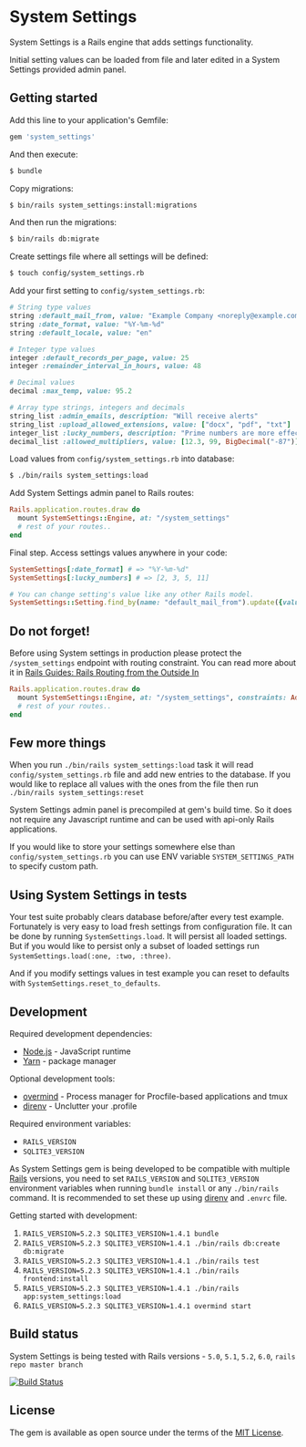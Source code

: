 # System Settings
System Settings is a Rails engine that adds settings functionality.

Initial setting values can be loaded from file and later edited in a System Settings provided admin panel.


## Getting started
Add this line to your application's Gemfile:

```ruby
gem 'system_settings'
```

And then execute:
```bash
$ bundle
```

Copy migrations:
```bash
$ bin/rails system_settings:install:migrations
```

And then run the migrations:
```bash
$ bin/rails db:migrate
```

Create settings file where all settings will be defined:
```bash
$ touch config/system_settings.rb
```

Add your first setting to `config/system_settings.rb`:
```ruby
# String type values
string :default_mail_from, value: "Example Company <noreply@example.com>", description: "This email will be used for all outgoing emails"
string :date_format, value: "%Y-%m-%d"
string :default_locale, value: "en"

# Integer type values
integer :default_records_per_page, value: 25
integer :remainder_interval_in_hours, value: 48

# Decimal values
decimal :max_temp, value: 95.2

# Array type strings, integers and decimals
string_list :admin_emails, description: "Will receive alerts"
string_list :upload_allowed_extensions, value: ["docx", "pdf", "txt"]
integer_list :lucky_numbers, description: "Prime numbers are more effective", value: [2, 3, 5, 11]
decimal_list :allowed_multipliers, value: [12.3, 99, BigDecimal("-87")]
```

Load values from `config/system_settings.rb` into database:
```bash
$ ./bin/rails system_settings:load
```

Add System Settings admin panel to Rails routes:
```ruby
Rails.application.routes.draw do
  mount SystemSettings::Engine, at: "/system_settings"
  # rest of your routes..
end
```

Final step. Access settings values anywhere in your code:
```ruby
SystemSettings[:date_format] # => "%Y-%m-%d"
SystemSettings[:lucky_numbers] # => [2, 3, 5, 11]

# You can change setting's value like any other Rails model.
SystemSettings::Setting.find_by(name: "default_mail_from").update({value: "No-Reply <noreply@example.com>"})
```


## Do not forget!
Before using System settings in production please protect the `/system_settings` endpoint with routing constraint. You can read more about it in [Rails Guides: Rails Routing from the Outside In](https://guides.rubyonrails.org/routing.html#advanced-constraints)

```ruby
Rails.application.routes.draw do
  mount SystemSettings::Engine, at: "/system_settings", constraints: AdminRoutingConstraint.new
  # rest of your routes..
end
```


## Few more things

When you run `./bin/rails system_settings:load` task it will read `config/system_settings.rb` file and add new entries to the database. If you would like to replace all values with the ones from the file then run `./bin/rails system_settings:reset` 

System Settings admin panel is precompiled at gem's build time. So it does not require any Javascript runtime and can be used with api-only Rails applications.

If you would like to store your settings somewhere else than `config/system_settings.rb` you can use ENV variable `SYSTEM_SETTINGS_PATH` to specify custom path.


## Using System Settings in tests

Your test suite probably clears database before/after every test example. Fortunately is very easy to load fresh settings from configuration file.
It can be done by running `SystemSettings.load`. It will persist all loaded settings. But if you would like to persist only a subset of loaded settings run `SystemSettings.load(:one, :two, :three)`.

And if you modify settings values in test example you can reset to defaults with `SystemSettings.reset_to_defaults`.


## Development

Required development dependencies:
* [Node.js](https://nodejs.org/) - JavaScript runtime
* [Yarn](https://yarnpkg.com/) - package manager

Optional development tools:
* [overmind](https://github.com/DarthSim/overmind) - Process manager for Procfile-based applications and tmux
* [direnv](https://direnv.net/) - Unclutter your .profile 

Required environment variables:
* `RAILS_VERSION`
* `SQLITE3_VERSION`

As System Settings gem is being developed to be compatible with multiple [Rails](https://github.com/rails/rails) versions,
you need to set `RAILS_VERSION` and `SQLITE3_VERSION` environment variables when running `bundle install` or any `./bin/rails` command.
It is recommended to set these up using [direnv](https://direnv.net/) and `.envrc` file.


Getting started with development:
1) `RAILS_VERSION=5.2.3 SQLITE3_VERSION=1.4.1 bundle`
2) `RAILS_VERSION=5.2.3 SQLITE3_VERSION=1.4.1 ./bin/rails db:create db:migrate`
3) `RAILS_VERSION=5.2.3 SQLITE3_VERSION=1.4.1 ./bin/rails test`
4) `RAILS_VERSION=5.2.3 SQLITE3_VERSION=1.4.1 ./bin/rails frontend:install`
4) `RAILS_VERSION=5.2.3 SQLITE3_VERSION=1.4.1 ./bin/rails app:system_settings:load`
4) `RAILS_VERSION=5.2.3 SQLITE3_VERSION=1.4.1 overmind start`


## Build status
System Settings is being tested with Rails versions - `5.0`, `5.1`, `5.2`, `6.0`, `rails repo master branch`

[![Build Status](https://dev.azure.com/kristsozols/System%20Settings/_apis/build/status/krists.system_settings?branchName=master)](https://dev.azure.com/kristsozols/System%20Settings/_build/latest?definitionId=1&branchName=master)


## License
The gem is available as open source under the terms of the [MIT License](https://opensource.org/licenses/MIT).

